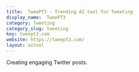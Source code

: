 ```yaml
---
title:  TweePT3 - Trending AI tool for Tweeting
display_name:  TweePT3
category: Tweeting
category_slug: tweeting
key: tweept3_com
website: https://tweept3.com/
layout: aitool
---
```


Creating engaging Twitter posts.
